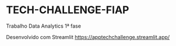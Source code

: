 # TECH-CHALLENGE-FIAP
Trabalho Data Analytics 1ª fase

Desenvolvido com Streamlit https://apptechchallenge.streamlit.app/
